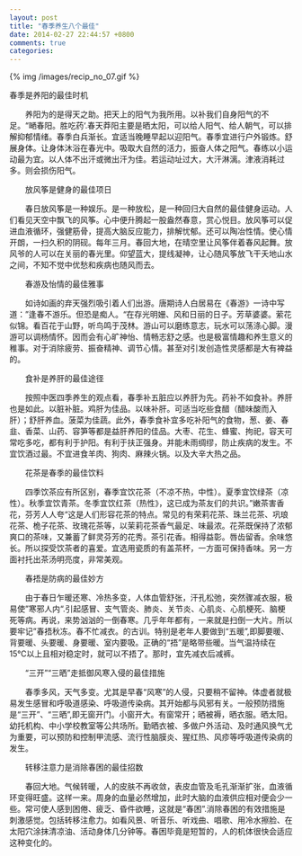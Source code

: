 ```yaml
---
layout: post
title: "春季养生八个最佳"
date: 2014-02-27 22:44:57 +0800
comments: true
categories: 
---
```


{% img /images/recip_no_07.gif %}

春季是养阳的最佳时机

　　养阳为的是得天之助。把天上的阳气为我所用。以补我们自身阳气的不足。“嗮春阳。胜吃药‘.春天莽阳主要是晒太阳，可以给人阳气、给人朝气，可以排解抑郁情绪。春季白兵渐长。宜适当晚睡早起以迎阳气。春季宜进行户外锻炼。舒展身体。让身体沐浴在春光中。吸取大自然的活力，振奋人体之阳气。春练以小运动最为宜。以人体不出汗或微出汗为佳。若运动址过大，大汗淋漓。津液消耗过多。则会损伤阳气。

　　放风筝是健身的最佳项日

　　春日放风筝是一种娱乐。是一种放松，是一种回归大自然的最佳健身运动。人们看见天空中飘飞的风筝。心中便升腾起一股盎然春意，赏心悦目。放风筝可以促进血液循环，强健筋骨，提高大脑反应能力，排解忧郁。还可以陶冶性情。使心情开朗，一扫久积的阴砚。每年三月。春回大地，在晴空里让风筝伴着春风起舞。放风爷的人可以在关丽的春光里。仰望蓝大，提线凝神，让心随风筝放飞干夭地山水之间，不知不觉中优愁和疾病也随风而去。

　　春游及怡情的最佳雅事

　　如诗如画的弃天强烈吸引着人们出游。唐期诗人白居易在《春游》一诗中写道：”逢春不游乐。但恐是痴人。“在存光明姗、风和日丽的日子。芳草婆婆。萦花似锦。看百花于山野，听鸟鸣于茂林。游山可以磨练意志，玩水可以荡涤心脚。漫游可以调杨情怀。因而会有心旷神怡、情畅志舒之感。也是极富情趣和养生意义的稚事。对于消除疲劳、振奋精神、调节心情。甚至对引发创造性灵感都是大有裨益的。

　　食补是养肝的最佳途径

　　按照中医四季养生的观点看，春季补五脏应以养肝为先。药补不如食补。养肝也是如此。以脏补脏。鸡肝为佳品。以味补肝。可适当吃些食醋（醋味酸而入肝）；舒肝养血。菠菜为佳蔬。此外，春季食补宜多吃补阳气的食物，葱、姜、春韭、香菜、山药、容笋等都是益肝养阳的佳品。大枣、花生、蜂蜜、拘祀，容天可常吃多吃，都有利于护阳。有利于扶正强身。并能未雨绸缪，防止疾病的发生。不宜饮酒过最。不宜进食羊肉、狗肉、麻辣火锅。以及大辛大热之品。

　　花茶是春季的最佳饮料

　　四季饮茶应有所区别，春季宜饮花茶（不凉不热，中性）。夏季宜饮绿茶（凉性）。秋季宜饮青茶。冬季宜饮红茶（热性》，这已成为茶友们的共识。”嫩茶害香花，芬芳人人夸“这是人们形容花茶的特点。常见的有荣莉花茶、珠兰花茶、巩琅花茶、桅子花茶、玫瑰花茶等，以茉莉花茶香气最足、味最浓。花茶既保持了浓郁爽口的茶味，又兼蓄了鲜灵芬芳的花秀。茶引花香。相得益彰。唇齿留香。余味悠长。所以探受饮茶者的喜爱。宜选用瓷质的有盖茶杯，一方面可保持香味。另一方面衬托出茶汤明亮度，非常美观。

　　春捂是防病的最佳妙方

　　由于春日乍暖还寒、冷热多变，人体血管舒张，汗孔松弛，突然骤减衣服，极易使”寒邪人内“.引起感冒、支气管炎、肺炎、关节炎、心肌炎、心肌梗死、脑梗死等病。再说，来势汹汹的一倒春寒。几乎年年都有，一来就是扫倒一大片。所以要牢记”春捂秋冻。春不忙减衣。的古训。特别是老年人要做到“五暖”,即脚要暖、背要暖、头要暖、身要暖、室内要吸。正确的“捂”是略带些暖。当气温持续在15℃以上且相对稳定时，就可以不捂了。那时，宜先减衣后减裤。

　　“三开”“三晒”走抵御风寒入侵的最佳措施

　　春季多风，天气多变。尤其是早春“风寒”的人侵，只要稍不留神。体虚者就极易发生感冒和呼吸道感染、呼吸道传染病。其开始都与风邪有关。一般预防措施是“三开”、“三晒”,即无窗开门。小窗开大。有窗常开；晒被褥，晒衣服。晒太阳。幼托机构、中小学校教室等公共场所。勤晒衣被、多做户外活动、及时通风换气尤为重要，可以预防和控制甲流感、流行性脑膜炎、猩红热、风疹等呼吸道传染病的发生。

　　转移注意力是消除春困的最佳招数

　　春回大地。气候转暖，人的皮肤不再收敛，表皮血管及毛孔渐渐扩张，血液循环变得旺盛。这样一来。周身的血量必然增加，此时大脑的血液供应相对便会少一些。常可使人感到困倦、疲乏、昏件欲睡，这就是“春困”.消除春困的有效措施是刺激感觉。包括转移注愈力。如看风景、听音乐、听戏曲、唱歌、用冷水擦脸、在太阳穴涂抹清凉油、活动身体几分钟等。春困毕竟是短暂的，人的机体很快会适应这种变化的。